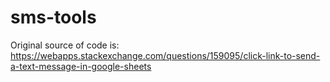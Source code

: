 # sms-tools

Original source of code is:
https://webapps.stackexchange.com/questions/159095/click-link-to-send-a-text-message-in-google-sheets